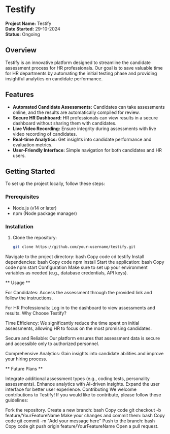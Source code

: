 # Testify

**Project Name:** Testify   
**Date Started:** 29-10-2024  
**Status:** Ongoing  

## Overview

Testify is an innovative platform designed to streamline the candidate assessment process for HR professionals. Our goal is to save valuable time for HR departments by automating the initial testing phase and providing insightful analytics on candidate performance.

## Features

- **Automated Candidate Assessments:** Candidates can take assessments online, and the results are automatically compiled for review.
- **Secure HR Dashboard:** HR professionals can view results in a secure dashboard without sharing them with candidates.
- **Live Video Recording:** Ensure integrity during assessments with live video recording of candidates.
- **Real-time Analytics:** Get insights into candidate performance and evaluation metrics.
- **User-Friendly Interface:** Simple navigation for both candidates and HR users.

## Getting Started

To set up the project locally, follow these steps:

### Prerequisites

- Node.js (v14 or later)
- npm (Node package manager)

### Installation

1. Clone the repository:
   ```bash
   git clone https://github.com/your-username/testify.git
Navigate to the project directory:
bash
Copy code
cd testify
Install dependencies:
bash
Copy code
npm install
Start the application:
bash
Copy code
npm start
Configuration
Make sure to set up your environment variables as needed (e.g., database credentials, API keys).

** Usage **

For Candidates: Access the assessment through the provided link and follow the instructions.

For HR Professionals: Log in to the dashboard to view assessments and results.
Why Choose Testify?

Time Efficiency: We significantly reduce the time spent on initial assessments, allowing HR to focus on the most promising candidates.

Secure and Reliable: Our platform ensures that assessment data is secure and accessible only to authorized personnel.

Comprehensive Analytics: Gain insights into candidate abilities and improve your hiring process.

** Future Plans **

Integrate additional assessment types (e.g., coding tests, personality assessments).
Enhance analytics with AI-driven insights.
Expand the user interface for better user experience.
Contributing
We welcome contributions to Testify! If you would like to contribute, please follow these guidelines:

Fork the repository.
Create a new branch:
bash
Copy code
git checkout -b feature/YourFeatureName
Make your changes and commit them:
bash
Copy code
git commit -m "Add your message here"
Push to the branch:
bash
Copy code
git push origin feature/YourFeatureName
Open a pull request.
